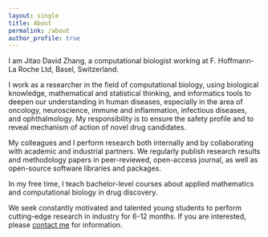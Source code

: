 ```yaml
---
layout: single
title: About
permalink: /about
author_profile: true
---
```


I am Jitao David Zhang, a computational biologist working at F. Hoffmann-La Roche Ltd, Basel, Switzerland.

I work as a researcher in the field of computational biology, using biological knowledge, mathematical and statistical thinking, and informatics tools to deepen our understanding in human diseases, especially in the area of oncology, neuroscience, immune and inflammation, infectious diseases, and ophthalmology. My responsibility is to ensure the safety profile and to reveal mechanism of action of novel drug candidates.

My colleagues and I perform research both internally and by collaborating with academic and industrial partners. We regularly publish research results and methodology papers in peer-reviewed, open-access journal, as well as open-source software libraries and packages.

In my free time, I teach bachelor-level courses about applied mathematics and computational biology in drug discovery.

We seek constantly motivated and talented young students to perform cutting-edge research in industry for 6-12 months. If you are interested, please [contact me](mailto:jitao_david.zhang@roche.com) for information.

